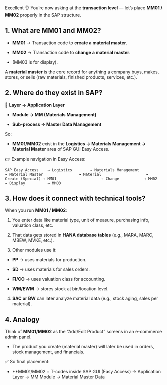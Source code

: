 Excellent 👌 You’re now asking at the **transaction level** — let’s place **MM01 / MM02** properly in the SAP structure.

  

## **1. What are MM01 and MM02?**

 

 

- **MM01** → Transaction code to **create a material master**.

 

- **MM02** → Transaction code to **change a material master**.

 

- (MM03 is for display).

 



 

A **material master** is the core record for anything a company buys, makes, stores, or sells (raw materials, finished products, services, etc.).

  

## **2. Where do they exist in SAP?**

 

🔹 **Layer → Application Layer**

 

 

- **Module → MM (Materials Management)**

 

- **Sub-process → Master Data Management**

 



 

So:

 

 

- **MM01/MM02** exist in the **Logistics → Materials Management → Material Master** area of SAP GUI Easy Access.

 



 

👉 Example navigation in Easy Access:

 `SAP Easy Access    → Logistics        → Materials Management            → Material Master                → Material                    → Create (Special) → MM01                    → Change           → MM02                    → Display          → MM03 `  

## **3. How does it connect with technical tools?**

 

When you run **MM01 / MM02**:

 

 

1. You enter data like material type, unit of measure, purchasing info, valuation class, etc.

 

2. That data gets stored in **HANA database tables** (e.g., MARA, MARC, MBEW, MVKE, etc.).

 

3. Other modules use it: 

 

  - **PP** → uses materials for production.

 

  - **SD** → uses materials for sales orders.

 

  - **FI/CO** → uses valuation class for accounting.

 

  - **WM/EWM** → stores stock at bin/location level.

 



 

 

4. **SAC or BW** can later analyze material data (e.g., stock aging, sales per material).

 



  

## **4. Analogy**

 

Think of **MM01/MM02** as the “Add/Edit Product” screens in an e-commerce admin panel.

 

 

- The product you create (material master) will later be used in orders, stock management, and financials.

 



  

✅ So final placement:

 

 

- **MM01/MM02 = T-codes inside SAP GUI (Easy Access) → Application Layer → MM Module → Material Master Data

